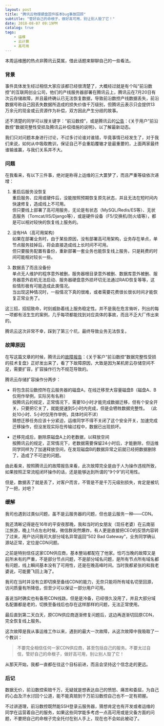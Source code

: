 ```yaml
---
layout: post
title: "腾讯云物理硬盘固件版本bug事故回顾"
subtitle: "管好自己的命根子，做好高可用，别让别人毁了它！"
date: 2018-08-07 09:19PM
catalog: true
tags:
    - 运维
    - 云计算
    - 高可用
---
```


本周运维圈的热点非腾讯云莫属，借此话题来聊聊自己的一些看法。

### 背景

事件具体发生经过相信大家应该都已经很清楚了，大概经过就是有个叫“前沿数控”的互联网创业公司，他们的产线服务器部署在腾讯云上，腾讯云在7月20日有次云存储故障，并且最终确认已无法恢复数据，导致前沿数控产线数据丢失，前沿数据号称自己因丢失数据所造成的损失价值千万级别，但腾讯云表示只会提供13万余元的现金或云资源作为补偿，双方因此产生分歧的故事。

还不清楚的同学可以搜关键字：“前沿数控”，或是腾讯云的[公告][1]：《关于用户“前沿数控”数据完整性受损及腾讯云补偿措施的说明》，以了解最新动态。

我们只对问题本身进行讨论，不过多讨论谁对谁错，毕竟事情已经发生了，对于我们来说，如何从中吸取教训，保证自己不会重蹈覆辙才是最重要的，上面两家最终谁输谁赢，与我们关系并不大。

### 问题

在我看来，有以下三件事，绝对是称得上运维的三大噩梦了，而且严重等级依次递增：

1. 重启后服务没恢复  
   重启服务、应用或硬件后，没能按照预期恢复原先状态，并且无法在短时间内快速修复，造成线上不可用。  
   但只要线上部署了高可用服务，无论是有状态（MySQL/Redis/ES等）、无状态服务（Tomcat/IIS/Django等），或是硬件设备（F5/交换机/防火墙等），都是可以相对较快的恢复线上服务的。

2. 没有HA（高可用架构）  
   如果在部署业务时，由于某些原因，没有部署高可用架构，业务存在单点，单节点服务挂掉后，将会直接造成线上长时间不可用。  
   但只要服务配置有备份，重新部署一套业务也能恢复线上服务，只是耗费的时间可能相对较长一些。

3. 数据丢了而且没备份  
   单点无人维护的程序意外被删，服务器根目录意外被删、数据库意外被删、服务器意外宕机无法启动、服务器硬盘意外损坏切无法通过RAID恢复等等，这些情形极有可能造成此类情况。  
   当出现这种情况时，一般情况下真的很难，或者需要花费很长很长时间才能恢复正常业务了。

这三招，招招致命，时刻威胁着线上服务稳定性。并不是我在危言耸听，列出的每一项都有活生生的案例，几乎每项都能找到对应具体的事故，而且不乏大厂传出来的。

腾讯云这次非常不幸，踩到了第三个坑，最终导致业务无法恢复。

### 故障原因

在写这篇文章的时候，腾讯云的[故障报告][2]：《关于客户“前沿数控”数据完整性受损的技术复盘》正好发出来了，看了下故障原因，大致是因为某机房云存储空间不足，需要扩容，扩容操作行为不规范导致的。

腾讯云存储扩容操作分两步：
- 将包含前沿数控所在云服务器的磁盘A，在线迁移至大容量磁盘B（磁盘A、B仅用作举例，实际另有名称）  
  按腾讯云的规定，正常情况下，需要10小时才能完成数据迁移，但有个安全开关，只要把它关了，就能提速到5小时内完成，但是会牺牲数据完整性。 （此处10小时、5小时仅用作举例，具体时间不详）  
  猜想迁移任务应该十分紧迫，运维同学不得不关闭了这个安全开关，加速完成迁移操作，但没发现实际在传输过程中，数据已出现损坏。

- 迁移完成后，删除原磁盘A上的老数据，以释放空间  
  按腾讯云的规定，正常情况下，老数据需要保留24小时后，才能删除，但运维同学同样为了加速释放空间，在发现磁盘B的数据异常之前就已经把数据删除了，造成了不可逆的问题。

由此看来，按照腾讯云的故障报告来看，此次故障完全是由于人为操作违规所致，如果按照正常流程闭环操作的话，还是能够达到所谓的“9个9”的可用性。

但是，数据丢了就是丢了，对客户而言，不管是不是千万元级别损失，肯定是被坑了一把，对吧？

### 缓解

我司也遇到过类似问题，虽不是云服务器的问题，但也是云服务一种——CDN。

我还清晰记得是在16年的平安夜那晚，我和当时的女朋友（现任老婆）在云南丽江旅游，晚上11点左右时候，微信群突然爆炸，有人更是直接把CEO的反馈内容转了过来，用户访问我司大部分域名异常返回“502 Bad Gateway”，业务同学确认源站正常，定位是CDN问题。

之前是特别信任这家CDN供应商，基本整站都配在了他家。恰巧当晚的故障又是前所未有的严重，不是部分节点问题，不是部分域名问题，是所有节点所有域名都有问题，线上瞬间基本没有了可用性，还是在晚高峰时间。当时我都紧张的和我老婆说，可能要飞回上海了。

我司在当时并没有立即切换至备线CDN的能力，无奈只能将所有域名切至回源，访问质量有所降低，但至少可以保证一部分用户可用。

虽说当时确实也有备用CDN线路，但是是冷备，已经很久没用了，并且大部分域名配置都是老的，切换至备线后也存在这样那样的问题，无法正常使用。

最后直到第二天白天，原CDN供应商逐渐修复问题后，这边再逐渐切回原CDN，完全恢复线上服务。

这次故障是我从事运维工作以来，遇到的最大一次故障，从这次故障中我吸取了一个教训：

> 不要完全相信任何一家CDN供应商，甚至包括自己的服务。不要太过自信，管好自己的命根子，做好高可用，别让别人毁了它！

从那天开始，我都一直都在往这个目标前进，而且会坚持这个信念走的更远。

### 后记

数据无价，前沿数控索赔千万，无疑就是想表达自己的愤怒、痛苦和委屈，为自己的心血及汗水讨回个公道，能不能真赔到千万前沿数控自己也不一定有把握。

不过讲道理，前沿数控既然能SSH登录云服务器，猜想肯定也有开发或者运维的同学在运营着自己的服务，如果这些同学能多考虑一点高可用或是灾备方面的问题，不要把自己的命根子完全托付在别人手上，现在也不会如此被动了。

[1]: https://mp.weixin.qq.com/s/9bP6abnvOpufN3fomB4weQ
[2]: https://mp.weixin.qq.com/s/8JSPY6vHPhg8pX0JwjqttQ